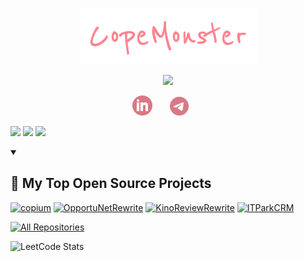 <p align="center">
  <a href="https://github.com/CopeMonster">
    <img src="assets/logo.png" alt="CopeMonster" /></a>
</p>

<p align="center">
  <a href="https://github.com/CopeMonster">
    <img src="https://readme-typing-svg.demolab.com/?lines=Backend%20developer;Java/Kotlin;Always%20learning%20new%20things&font=Fira%20Code&center=true&width=440&height=45&color=da7885&vCenter=true&pause=1000&size=22" /></a>
</p>

<!-- Social icons section -->
<p align="center">
  <a href="https://www.linkedin.com/in/alan-kassymbek/"><img width="32px" alt="LinkedIn" title="LinkedIn" src="assets/linkedin.png"/></a>
  &#8287;&#8287;&#8287;&#8287;&#8287;
  <a href="https://t.me/ton_tony"><img width="30px" alt="Telegram" title="Telegram" src="assets/telegram.png"/></a>
  &#8287;&#8287;&#8287;&#8287;&#8287;
</p>

![](http://github-profile-summary-cards.vercel.app/api/cards/profile-details?username=CopeMonster&theme=date_night)
![](http://github-profile-summary-cards.vercel.app/api/cards/repos-per-language?username=CopeMonster&theme=date_night)
![](http://github-profile-summary-cards.vercel.app/api/cards/stats?username=CopeMonster&theme=date_night)

<details open> 
  <summary><h2>📘 My Top Open Source Projects</h2></summary>

  <p align="left">
    <a href="https://github.com/CopeMonster/Copium"><img width="278" src="https://denvercoder1-github-readme-stats.vercel.app/api/pin/?username=CopeMonster&repo=Copium&theme=react&bg_color=1F222E&title_color=da7885&hide_border=true&icon_color=F8D866&show_icons=false" alt="copium"></a>
    <a href="https://github.com/CopeMonster/OpportuNetRewrite"><img width="278" src="https://denvercoder1-github-readme-stats.vercel.app/api/pin/?username=CopeMonster&repo=OpportuNetRewrite&theme=react&bg_color=1F222E&title_color=da7885&hide_border=true&icon_color=F8D866&show_icons=false" alt="OpportuNetRewrite"></a>
    <a href="https://github.com/CopeMonster/KinoReviewRewrite"><img width="278" src="https://denvercoder1-github-readme-stats.vercel.app/api/pin/?username=CopeMonster&repo=KinoReviewRewrite&theme=react&bg_color=1F222E&title_color=da7885&hide_border=true&icon_color=F8D866&show_icons=false" alt="KinoReviewRewrite"></a>
    <a href="https://github.com/CopeMonster/ITParkCRM"><img width="278" src="https://denvercoder1-github-readme-stats.vercel.app/api/pin/?username=CopeMonster&repo=ITParkCRM&theme=react&bg_color=1F222E&title_color=da7885&hide_border=true&icon_color=F8D866&show_icons=false" alt="ITParkCRM"></a>
  </p>

<a href="https://github.com/CopeMonster?tab=repositories&sort=stargazers"><img alt="All Repositories" title="All Repositories" src="https://custom-icon-badges.demolab.com/badge/-Click%20Here%20For%20All%20My%20Repos-1F222E?style=for-the-badge&logoColor=white&logo=repo"/></a>
</details>

![LeetCode Stats](https://leetcard.jacoblin.cool/CopeMonster?theme=dark&font=Fira%20Mono)
